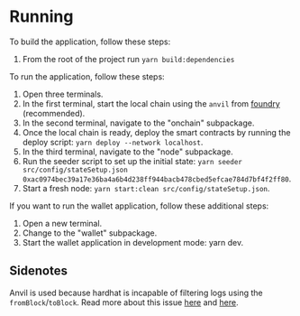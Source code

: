 # Running

To build the application, follow these steps:

1. From the root of the project run `yarn build:dependencies`

To run the application, follow these steps:

1. Open three terminals.
2. In the first terminal, start the local chain using the `anvil` from [foundry](https://github.com/foundry-rs/foundry) (recommended).
3. In the second terminal, navigate to the "onchain" subpackage.
4. Once the local chain is ready, deploy the smart contracts by running the deploy script: `yarn deploy --network localhost`.
5. In the third terminal, navigate to the "node" subpackage.
6. Run the seeder script to set up the initial state: `yarn seeder src/config/stateSetup.json 0xac0974bec39a17e36ba4a6b4d238ff944bacb478cbed5efcae784d7bf4f2ff80`.
7. Start a fresh node: `yarn start:clean src/config/stateSetup.json`.

If you want to run the wallet application, follow these additional steps:

1. Open a new terminal.
2. Change to the "wallet" subpackage.
3. Start the wallet application in development mode: yarn dev.

## Sidenotes

Anvil is used because hardhat is incapable of filtering logs using the `fromBlock`/`toBlock`.
Read more about this issue [here](https://github.com/wagmi-dev/viem/discussions/366) and [here](https://github.com/foundry-rs/foundry/issues/4729).
